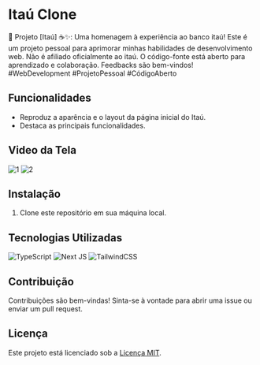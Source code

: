 # Itaú Clone
 🚀 Projeto [Itaú] ☕✨: Uma homenagem à experiência ao banco itaú! Este é um projeto pessoal para aprimorar minhas habilidades de desenvolvimento web. Não é afiliado oficialmente ao itaú. O código-fonte está aberto para aprendizado e colaboração. Feedbacks são bem-vindos! #WebDevelopment #ProjetoPessoal #CódigoAberto

## Funcionalidades
- Reproduz a aparência e o layout da página inicial do Itaú.
- Destaca as principais funcionalidades.

## Video da Tela
![1](https://github.com/user-attachments/assets/7c77d8c4-f2ff-4ce7-9d9c-29cd9d21ae27)
![2](https://github.com/user-attachments/assets/c06065e6-bb96-4ac6-b1bd-99ab93caba8a)


## Instalação
1. Clone este repositório em sua máquina local.

## Tecnologias Utilizadas
![TypeScript](https://img.shields.io/badge/typescript-%23007ACC.svg?style=for-the-badge&logo=typescript&logoColor=white)
![Next JS](https://img.shields.io/badge/Next-black?style=for-the-badge&logo=next.js&logoColor=white)
![TailwindCSS](https://img.shields.io/badge/tailwindcss-%2338B2AC.svg?style=for-the-badge&logo=tailwind-css&logoColor=white)

## Contribuição

Contribuições são bem-vindas! Sinta-se à vontade para abrir uma issue ou enviar um pull request.

## Licença

Este projeto está licenciado sob a [Licença MIT](LICENSE).
